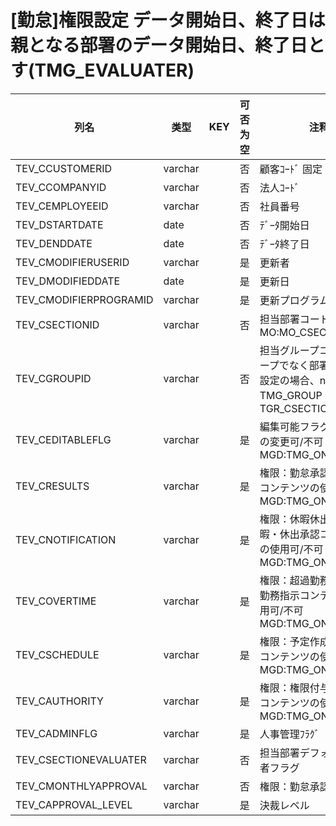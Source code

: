 # [勤怠]権限設定                      データ開始日、終了日は親となる部署のデータ開始日、終了日とす(TMG_EVALUATER)
| 列名   | 类型   | KEY  | 可否为空 | 注释   |
| ---- | ---- | ---- | ---- | ---- |
|TEV_CCUSTOMERID|varchar||否|顧客ｺｰﾄﾞ                        固定：01                                                       |
|TEV_CCOMPANYID|varchar||否|法人ｺｰﾄﾞ                                                                                    |
|TEV_CEMPLOYEEID|varchar||否|社員番号                                                                                      |
|TEV_DSTARTDATE|date||否|ﾃﾞｰﾀ開始日                                                                                   |
|TEV_DENDDATE|date||否|ﾃﾞｰﾀ終了日                                                                                   |
|TEV_CMODIFIERUSERID|varchar||是|更新者                                                                                       |
|TEV_DMODIFIEDDATE|date||是|更新日                                                                                       |
|TEV_CMODIFIERPROGRAMID|varchar||是|更新プログラムID                                                                                 |
|TEV_CSECTIONID|varchar||否|担当部署コード                                                     MO:MO_CSECTIONID_CK           |
|TEV_CGROUPID|varchar||否|担当グループコード                     グループでなく部署に対する設定の場合、null       TMG_GROUP：TGR_CSECTIONID      |
|TEV_CEDITABLEFLG|varchar||是|編集可能フラグ                       権限設定の変更可/不可                   MGD:TMG_ONOFF                 |
|TEV_CRESULTS|varchar||是|権限：勤怠承認                       勤怠承認コンテンツの使用可/不可              MGD:TMG_ONOFF                 |
|TEV_CNOTIFICATION|varchar||是|権限：休暇休出承認                     休暇・休出承認コンテンツの使用可/不可           MGD:TMG_ONOFF                 |
|TEV_COVERTIME|varchar||是|権限：超過勤務指示                     超過勤務指示コンテンツの使用可/不可            MGD:TMG_ONOFF                 |
|TEV_CSCHEDULE|varchar||是|権限：予定作成                       予定作成コンテンツの使用可/不可              MGD:TMG_ONOFF                 |
|TEV_CAUTHORITY|varchar||是|権限：権限付与                       権限付与コンテンツの使用可/不可              MGD:TMG_ONOFF                 |
|TEV_CADMINFLG|varchar||是|人事管理ﾌﾗｸﾞ                                                                                   |
|TEV_CSECTIONEVALUATER|varchar||否|担当部署デフォルト承認者フラグ|
|TEV_CMONTHLYAPPROVAL|varchar||否|権限：勤怠承認(月次)|
|TEV_CAPPROVAL_LEVEL|varchar||是|決裁レベル|
